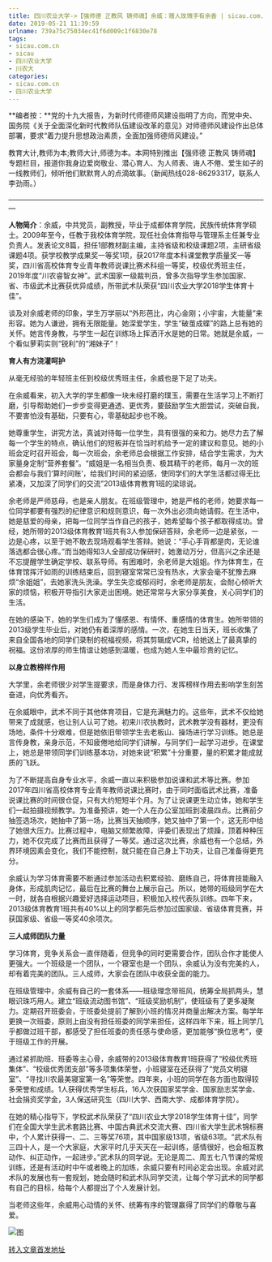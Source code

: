 ```yaml
---
title: 四川农业大学->【强师德 正教风 铸师魂】余威：赠人玫瑰手有余香 | sicau.com.cn
date: 2019-05-21 11:39:59
urlname: 739a75c75034ec41f6d009c1f6830e78
tags: 
- sicau.com.cn
- sicau
- 四川农业大学
- 川农大
categories:
- sicau.com.cn
- 四川农业大学
---
```



**编者按：**党的十九大报告，为新时代师德师风建设指明了方向，而党中央、国务院《关于全面深化新时代教师队伍建设改革的意见》对师德师风建设作出总体部署，要求“着力提升思想政治素质，全面加强师德师风建设。”

教育大计,教师为本;教师大计,师德为本。本网特别推出【强师德 正教风 铸师魂】专题栏目，报道你我身边爱岗敬业、潜心育人、为人师表、诲人不倦、爱生如子的一线教师们，倾听他们默默育人的点滴故事。（新闻热线028-86293317，联系人李劲雨。）

—————————————————————————————————————

**人物简介**：余威，中共党员，副教授，毕业于成都体育学院，民族传统体育学硕士。2009年至今，任教于我校体育学院，现任社会体育指导与管理系主任兼专业负责人。发表论文8篇，担任1部教材副主编，主持省级和校级课题2项，主研省级课题4项。获学校教学成果奖一等奖1项，获2017年度本科课堂教学质量奖一等奖，四川省高校体育专业青年教师说课比赛术科组一等奖，校级优秀班主任，2019年度“川农睿智女神”。武术国家一级裁判员，曾多次指导学生参加国家、省、市级武术比赛获优异成绩，所带武术队荣获“四川农业大学2018学生体育十佳”。

谈及对余威老师的印象，学生万学丽以“外形芭比，内心金刚；小宇宙，大能量”来形容。她为人谦逊，拥有无限能量。她深爱学生，学生“破茧成蝶”的路上总有她的关怀。她言传身教，与学生一起在训练场上挥洒汗水是她的日常。她就是余威，一个看似萝莉实则“锐利”的“湘妹子”！

**育人有方浇灌呵护**

从毫无经验的年轻班主任到校级优秀班主任，余威也是下足了功夫。

在余威看来，初入大学的学生都像一块未经打磨的璞玉，需要在生活学习上不断打磨，引导帮助她们一步步变得更通透、更优秀，要鼓励学生大胆尝试，突破自我，不要害怕没有基础，只要有心，零基础起步也不晚。

她尊重学生，讲究方法，真诚对待每一位学生，具有很强的亲和力。她尽力去了解每一个学生的特点，确认他们的短板并在恰当时机给予一定的建议和意见。她的小班会定时召开班会，每一次班会，余老师总会根据工作安排，结合学生需求，为大家量身定制“营养套餐”。“威姐是一名相当负责、极其精干的老师，每月一次的班会都会与我们‘算时间账’，给我们时间的紧迫感，使同学们的大学生活都过得无比紧凑，又加深了同学们的交流”2013级体育教育1班的梁琼说。

余老师是严师慈母，也是亲人朋友。在班级管理中，她是严格的老师，她要求每一位同学都要有强烈的纪律意识和规则意识，每一次外出必须向她请假。在生活中，她是慈爱的母亲，把每一位同学当作自己的孩子，她希望每个孩子都取得成功。曾经，她所带的2013级体育教育1班共有3人参加保研答辩，余老师一边是紧张，一边是心疼，以至于她不敢去现场观看学生答辩。她说：“手心手背都是肉，无论谁落选都会很心疼。”而当她得知3人全部成功保研时，她激动万分，但高兴之余还是不忘提醒学生确定学校、联系导师。有困难时，余老师是大姐姐。作为体育生，在体育馆挥汗如雨的训练结束后，回到寝室常常已没有热水，大家会毫不犹豫去麻烦“余姐姐”，去她家洗头洗澡。学生失恋或郁闷时，余老师是朋友，会耐心倾听大家的烦恼，积极开导指引大家走出困境。她还常常与大家分享美食，关心同学们的生活。

在她的感染下，她的学生们成为了懂感恩、有情怀、重感情的体育生。她所带领的2013级学生毕业后，对她仍有着深厚的感情。一次，在她生日当天，班长收集了来自全国各地的同学们录制的祝福视频，将其剪辑成VCR，给她送上了最真挚的祝福。这份浓厚的师生情谊让她感到温暖，也成为她人生中最珍贵的记忆。

**以身立教榜样作用**

大学里，余老师很少对学生提要求，而是身体力行、发挥榜样作用去影响学生刻苦奋进，向优秀看齐。

在余威眼中，武术不同于其他体育项目，它是充满魅力的。这些年，武术不仅给她带来了成就感，也让别人认可了她。初来川农执教时，武术教学没有器材，更没有场地，条件十分艰难，但是她依旧带领学生去老板山、操场进行学习训练。她总是言传身教，亲身示范，不知疲倦地给同学们讲解，与同学们一起学习进步。在课堂上，她总是带领同学们训练基本功，对她来说“积累”十分重要，量的积累才能成就质的飞跃。

为了不断提高自身专业水平，余威一直以来积极参加说课和武术等比赛。参加2017年四川省高校体育专业青年教师说课比赛时，由于同时面临武术比赛，准备说课比赛的时间很仓促，只有大约短短半个月。为了让说课更生动立体，她和学生们一起拍摄视频教学。为准备预讲，她一个人在办公室加班到凌晨四点。比赛前夕抽签选场次，她抽中了第一场，比赛当天抽顺序，她又抽中了第一个，这无形中给了她很大压力。比赛过程中，电脑又频繁故障，评委们表现出了烦躁，顶着种种压力，她不仅完成了比赛而且获得了一等奖。通过这次比赛，余威也有一个总结，外界环境因素会变化，我们不能控制，就只能在自己身上下功夫，让自己准备得更充分。

余威认为学习体育需要不断通过参加活动去积累经验、磨练自己，将体育技能融入身体，形成肌肉记忆，最后在比赛的舞台上展示自己。所以，她带的班级同学在大一时，就各自根据兴趣爱好选择运动项目，积极加入校代表队训练。四年下来，2013级体育教育1班共有40%以上的同学都先后参加过国家级、省级体育竞赛，并获国家级、省级一等奖40余项次。

**三人成师团队力量**

学习体育，竞争关系会一直伴随着，但竞争的同时更需要合作，团队合作才能使人更强大。一个班级是一个团队，一个寝室也是一个团队，余威认为没有完美的人，却有着完美的团队。三人成师，大家会在团队中收获全面的能力。

在班级管理中，余威有自己的一套体系——班级理念带班风，统筹全局抓两头，慧眼识珠巧用人。建立“班级流动图书馆”、“班级奖励机制”，使班级有了更多凝聚力。定期召开班委会，于班委处提前了解到小班的情况并商量出解决方案。每学年更换一次班委，原则上由没有担任班委的同学来担任，这样四年下来，班上同学几乎都做过班干部，都感受了担任班委的责任感与使命感，更加能够“换位思考”，便于班级工作的开展。

通过紧抓助班、班委等主心骨，余威带的2013级体育教育1班获得了“校级优秀班集体”、“校级优秀团支部”等多项集体荣誉，小班寝室在还获得了“党员文明寝室”、“寻找川农最美寝室第一名”等荣誉。四年来，小班的同学在各方面也取得较多荣誉和成绩。1人获得优秀学生标兵，16人次获国家奖学金、国家励志奖学金、社会捐资奖学金，3人保送研究生（四川大学、西南大学、成都体育学院）。

在她的精心指导下，学校武术队荣获了“四川农业大学2018学生体育十佳”，同学们在全国大学生武术套路比赛、中国古典武术交流大赛、四川省大学生武术锦标赛中，个人累计获得一、二、三等奖76项，其中国家级13项，省级63项。“武术队有三四十人，是一个大家庭，大家平时几乎天天在一起训练，感情很好，也会相互教动作、纠正动作，一起进步。”武术队的同学说。无论是周二、周五七八节课的常规训练，还是有活动时中午或者晚上的加练，余威只要有时间必定会出现。余威对武术队的发展也有一套规划，她会随时和武术队同学交流，让每个学习武术的同学都有自己的目标，给每个人都提出了个人发展计划。

当老师这些年，余威用心动情的关怀、统筹有序的管理赢得了同学们的尊敬与喜爱。



![图](https://news.sicau.edu.cn/__local/8/94/E9/BB89DBCC7A6953A4C82C4C9FBB0_E1A4EA5D_1255B.jpg)

[转入文章首发地址](https://news.sicau.edu.cn/info/1078/51613.htm)
